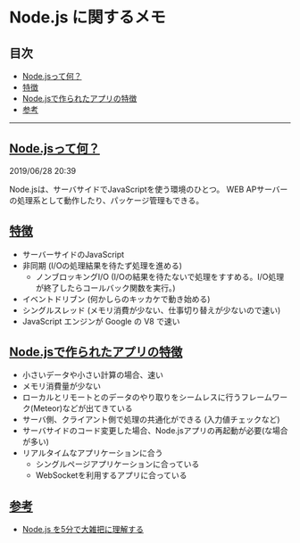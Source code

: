 # <span id="top"> Node.js に関するメモ</span>

## 目次
* [Node.jsって何？](#jump1)  
* [特徴](#jump2)
* [Node.jsで作られたアプリの特徴](#jump3)
* [参考](#jumplink)
***

## <a id='jump1' href="#top">Node.jsって何？</a>

2019/06/28 20:39

Node.jsは、サーバサイドでJavaScriptを使う環境のひとつ。
WEB APサーバーの処理系として動作したり、パッケージ管理もできる。

## <a id='jump2' href='#top'>特徴</a>

* サーバーサイドのJavaScript
* 非同期 (I/Oの処理結果を待たず処理を進める)
  * ノンブロッキングI/O (I/Oの結果を待たないで処理をすすめる。I/O処理が終了したらコールバック関数を実行。)
* イベントドリブン (何かしらのキッカケで動き始める)
* シングルスレッド (メモリ消費が少ない、仕事切り替えが少ないので速い)
* JavaScript エンジンが Google の V8 で速い

## <a id='jump3' href='#top'>Node.jsで作られたアプリの特徴</a>

* 小さいデータや小さい計算の場合、速い
* メモリ消費量が少ない
* ローカルとリモートとのデータのやり取りをシームレスに行うフレームワーク(Meteor)などが出てきている
* サーバ側、クライアント側で処理の共通化ができる (入力値チェックなど)
* サーバサイドのコード変更した場合、Node.jsアプリの再起動が必要(な場合が多い)
* リアルタイムなアプリケーションに合う
  * シングルページアプリケーションに合っている
  *  WebSocketを利用するアプリに合っている

## <a id='jumplink' href='#top'>参考</a>

* [Node.js を5分で大雑把に理解する](https://qiita.com/hshimo/items/1ecb7ed1b567aacbe559)